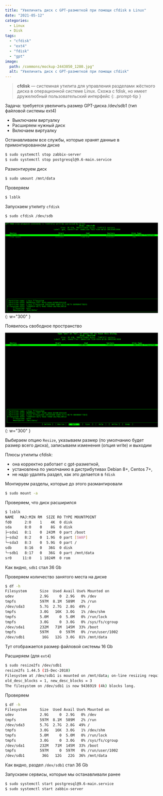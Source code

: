 ```yaml
---
title: "Увеличить диск c GPT-разметкой при помощи cfdisk в Linux"
date: "2021-05-12"
categories: 
  - Linux
  - Disk
tags: 
  - "cfdisk"
  - "ext4"
  - "fdisk"
  - "gpt"
image:
  path: /commons/mockup-2443050_1280.jpg"
  alt: "Увеличить диск c GPT-разметкой при помощи cfdisk"
---
```


> **cfdisk** — системная утилита для управления разделами жёсткого диска в операционной системе Linux. Схожа с fdisk, но имеет дружелюбный пользовательский интерфейс
{: .prompt-tip }

Задача: требуется увеличить размер GPT-диска /dev/sdb1 (тип файловой системы ext4)

- Выключаем виртуалку
- Расширяем нужный диск
- Включаем виртуалку

Останавливаем все службы, которые хранят данные в примонтированном диске

```sh
$ sudo systemctl stop zabbix-server
$ sudo systemctl stop postgresql@9.6-main.service
```

Размонтируем диск

```sh
$ sudo umount /mnt/data
```

Проверяем

```sh
$ lsblk
```

Запускаем утилиту `cfdisk`

```sh
$ sudo cfdisk /dev/sdb
```

![](/assets/img/posts/2021/05/12/cfdisk01.png){: w="300" }

Появилось свободное пространство

![](/assets/img/posts/2021/05/12/cfdisk03.png){: w="300" }

Выбираем опцию `Resize`, указываем размер (по умолчанию будет размер всего диска), записываем изменения (опция write) и выходим

Плюсы утилиты cfdisk:

- она корректно работает с gpt-разметкой,
- установлена по умолчанию в дистрибутивах Debian 8+, Centos 7+,
- не надо удалять раздел, как это делается в `fdisk`

Монтируем разделы, которые до этого размантировали

```sh
$ sudo mount -a
```

Проверяем, что диск расширился

```sh
$ lsblk
NAME   MAJ:MIN RM  SIZE RO TYPE MOUNTPOINT
fd0      2:0    1    4K  0 disk 
sda      8:0    0    8G  0 disk 
├─sda1   8:1    0  243M  0 part /boot
├─sda2   8:2    0  1.9G  0 part [SWAP]
└─sda3   8:3    0  5.9G  0 part /
sdb      8:16   0   36G  0 disk 
└─sdb1   8:17   0   36G  0 part /mnt/data
sr0     11:0    1 1024M  0 rom
```

Как видно, `sdb1` стал 36 Gb

Проверяем количество занятого места на диске

```sh
$ df -h
Filesystem      Size  Used Avail Use% Mounted on
udev            2.9G     0  2.9G   0% /dev
tmpfs           597M  8.1M  589M   2% /run
/dev/sda3       5.7G  2.7G  2.8G  49% /
tmpfs           3.0G   16K  3.0G   1% /dev/shm
tmpfs           5.0M     0  5.0M   0% /run/lock
tmpfs           3.0G     0  3.0G   0% /sys/fs/cgroup
/dev/sda1       232M   71M  145M  33% /boot
tmpfs           597M     0  597M   0% /run/user/1002
/dev/sdb1        16G   12G  3.0G  81% /mnt/data
```

Тут отображается размер файловой системы 16 Gb

Расширяем (для `ext4`)

```sh
$ sudo resize2fs /dev/sdb1
resize2fs 1.44.5 (15-Dec-2018)
Filesystem at /dev/sdb1 is mounted on /mnt/data; on-line resizing required
old_desc_blocks = 1, new_desc_blocks = 3
The filesystem on /dev/sdb1 is now 9436919 (4k) blocks long.
```

Проверяем

```sh
$ df -h
Filesystem      Size  Used Avail Use% Mounted on
udev            2.9G     0  2.9G   0% /dev
tmpfs           597M  8.1M  589M   2% /run
/dev/sda3       5.7G  2.7G  2.8G  49% /
tmpfs           3.0G   16K  3.0G   1% /dev/shm
tmpfs           5.0M     0  5.0M   0% /run/lock
tmpfs           3.0G     0  3.0G   0% /sys/fs/cgroup
/dev/sda1       232M   71M  145M  33% /boot
tmpfs           597M     0  597M   0% /run/user/1002
/dev/sdb1        36G   12G   22G  36% /mnt/data
```

Как видно, раздел `/dev/sdb1` стал 36 Gb

Запускаем сервисы, которые мы останавливали ранее

```sh
$ sudo systemctl start postgresql@9.6-main.service
$ sudo systemctl start zabbix-server
```
